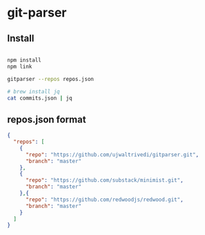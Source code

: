 # git-parser

## Install

```bash

npm install
npm link

gitparser --repos repos.json

# brew install jq
cat commits.json | jq

```

## repos.json format
```json
{
  "repos": [
    {
      "repo": "https://github.com/ujwaltrivedi/gitparser.git",
      "branch": "master"
    },
    {
      "repo": "https://github.com/substack/minimist.git",
      "branch": "master"
    },{
      "repo": "https://github.com/redwoodjs/redwood.git",
      "branch": "master"
    }
  ]
}
```

